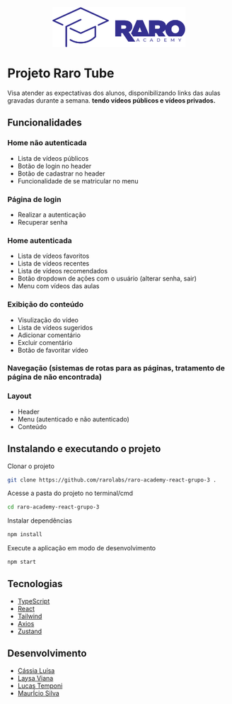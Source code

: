 <div align="center">
<img src="./src/assets/Logo.svg" alt="Logo" width="300" height="90">  
</div>


#  Projeto Raro Tube

Visa atender as expectativas dos alunos, disponibilizando links das aulas gravadas durante a semana.  **tendo vídeos públicos e vídeos privados.**

##  **Funcionalidades**


### Home não autenticada
- Lista de vídeos públicos
- Botão de login no header
- Botão de cadastrar no header
- Funcionalidade de se matricular no menu

### Página de login
- Realizar a autenticação
- Recuperar senha

### Home autenticada
- Lista de vídeos favoritos
- Lista de vídeos recentes
- Lista de vídeos recomendados
- Botão dropdown de ações com o usuário (alterar senha, sair)
- Menu com vídeos das aulas

### Exibição do conteúdo
- Visulização do vídeo
- Lista de vídeos sugeridos
- Adicionar comentário
- Excluir comentário
- Botão de favoritar vídeo

### Navegação (sistemas de rotas para as páginas, tratamento de página de não encontrada)

### Layout
- Header
- Menu (autenticado e não autenticado)
- Conteúdo
 
##  **Instalando e executando o projeto**

Clonar o projeto

```bash
git clone https://github.com/rarolabs/raro-academy-react-grupo-3 .
 ```

Acesse a pasta do projeto no terminal/cmd
 ```bash
cd raro-academy-react-grupo-3
  ```


Instalar dependências 

```bash
npm install
 ```

Execute a aplicação em modo de desenvolvimento

 ```bash
npm start
 ```


 ##  **Tecnologias**

- [TypeScript](https://www.npmjs.com/package/typescript)
- [React](https://www.npmjs.com/package/react)
- [Tailwind](https://tailwindcss.com)
- [Axios](https://www.npmjs.com/package/axios)
- [Zustand](https://www.npmjs.com/package/zustand)

## **Desenvolvimento**

- [Cássia Luísa](https://github.com/cassialuisa)
- [Laysa Viana](https://github.com/LaysaViana)
- [Lucas Temponi](https://github.com/LucasTemponi)
- [MaurÍcio Silva](https://github.com/msb07)


